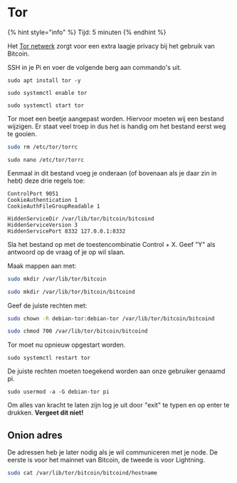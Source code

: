 # Tor

{% hint style="info" %}
Tijd: 5 minuten
{% endhint %}

Het [Tor netwerk](https://nl.wikipedia.org/wiki/Tor_%28netwerk%29) zorgt voor een extra laagje privacy bij het gebruik van Bitcoin.

SSH in je Pi en voer de volgende berg aan commando's uit.

```text
sudo apt install tor -y
```

```text
sudo systemctl enable tor
```

```text
sudo systemctl start tor
```

Tor moet een beetje aangepast worden. Hiervoor moeten wij een bestand wijzigen. Er staat veel troep in dus het is handig om het bestand eerst weg te gooien.

```bash
sudo rm /etc/tor/torrc
```

```text
sudo nano /etc/tor/torrc
```

Eenmaal in dit bestand voeg je onderaan \(of bovenaan als je daar zin in hebt\) deze drie regels toe:

```text
ControlPort 9051
CookieAuthentication 1
CookieAuthFileGroupReadable 1

HiddenServiceDir /var/lib/tor/bitcoin/bitcoind
HiddenServiceVersion 3
HiddenServicePort 8332 127.0.0.1:8332
```

Sla het bestand op met de toestencombinatie Control + X. Geef "Y" als antwoord op de vraag of je op wil slaan.

Maak mappen aan met:

```bash
sudo mkdir /var/lib/tor/bitcoin
```

```bash
sudo mkdir /var/lib/tor/bitcoin/bitcoind
```

Geef de juiste rechten met:

```bash
sudo chown -R debian-tor:debian-tor /var/lib/tor/bitcoin/bitcoind
```

```bash
sudo chmod 700 /var/lib/tor/bitcoin/bitcoind
```

Tor moet nu opnieuw opgestart worden.

```text
sudo systemctl restart tor
```

De juiste rechten moeten toegekend worden aan onze gebruiker genaamd pi.

```text
sudo usermod -a -G debian-tor pi
```

Om alles van kracht te laten zijn log je uit door "exit" te typen en op enter te drukken. **Vergeet dit niet!**

## Onion adres

De adressen heb je later nodig als je wil communiceren met je node. De eerste is voor het mainnet van Bitcoin, de tweede is voor Lightning.

```bash
sudo cat /var/lib/tor/bitcoin/bitcoind/hostname
```



